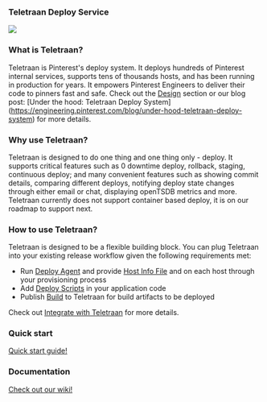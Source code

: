 ### Teletraan Deploy Service

![](https://github.com/pinterest/teletraan/blob/master/docs/misc/images/TeletraanDefinition.png)

### What is Teletraan?
Teletraan is Pinterest's deploy system. It deploys hundreds of Pinterest internal services, supports tens of thousands hosts, and has been running in production for years. It empowers Pinterest Engineers to deliver their code to pinners fast and safe. Check out the [Design](https://github.com/pinterest/teletraan/wiki/Design) section or our blog post: [Under the hood: Teletraan Deploy System] (https://engineering.pinterest.com/blog/under-hood-teletraan-deploy-system) for more details.

### Why use Teletraan?
Teletraan is designed to do one thing and one thing only - deploy. It supports critical features such as 0 downtime deploy, rollback, staging, continuous deploy; and many convenient features such as showing commit details, comparing different deploys, notifying deploy state changes through either email or chat, displaying openTSDB metrics and more. Teletraan currently does not support container based deploy, it is on our roadmap to support next.

### How to use Teletraan?
Teletraan is designed to be a flexible building block. You can plug Teletraan into your existing release workflow given the following requirements met:
* Run [Deploy Agent](https://github.com/pinterest/teletraan/wiki/Deploy-Agent) and provide [Host Info File](https://github.com/pinterest/teletraan/wiki/Deploy-Agent#host-info-file) and on each host through your provisioning process
* Add [Deploy Scripts](https://github.com/pinterest/teletraan/wiki/Deploy-Agent#deploy-scripts) in your application code
* Publish [Build](https://github.com/pinterest/teletraan/wiki/Introduction) to Teletraan for build artifacts to be deployed

Check out [Integrate with Teletraan](https://github.com/pinterest/teletraan/wiki/Integrate-with-teletraan) for more details.

### Quick start

[Quick start guide!](https://github.com/pinterest/teletraan/wiki/Quickstart-Guide)

### Documentation

[Check out our wiki!](https://github.com/pinterest/teletraan/wiki)
